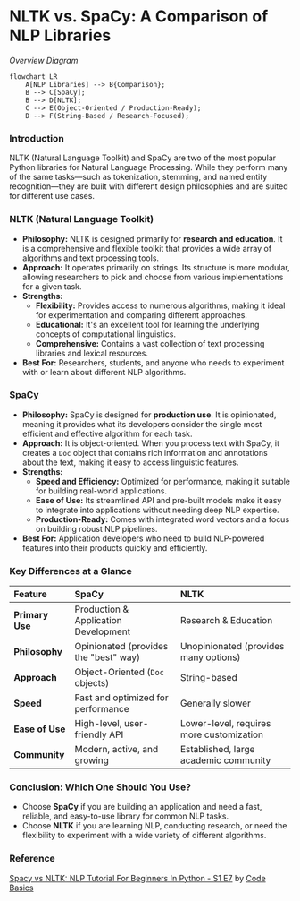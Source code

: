 # NLTK vs. SpaCy: A Comparison of NLP Libraries

_Overview Diagram_

```mermaid
flowchart LR
    A[NLP Libraries] --> B{Comparison};
    B --> C[SpaCy];
    B --> D[NLTK];
    C --> E(Object-Oriented / Production-Ready);
    D --> F(String-Based / Research-Focused);
```

### Introduction

NLTK (Natural Language Toolkit) and SpaCy are two of the most popular Python libraries for Natural Language Processing. While they perform many of the same tasks—such as tokenization, stemming, and named entity recognition—they are built with different design philosophies and are suited for different use cases.

### NLTK (Natural Language Toolkit)

- **Philosophy:** NLTK is designed primarily for **research and education**. It is a comprehensive and flexible toolkit that provides a wide array of algorithms and text processing tools.
- **Approach:** It operates primarily on strings. Its structure is more modular, allowing researchers to pick and choose from various implementations for a given task.
- **Strengths:**
  - **Flexibility:** Provides access to numerous algorithms, making it ideal for experimentation and comparing different approaches.
  - **Educational:** It's an excellent tool for learning the underlying concepts of computational linguistics.
  - **Comprehensive:** Contains a vast collection of text processing libraries and lexical resources.
- **Best For:** Researchers, students, and anyone who needs to experiment with or learn about different NLP algorithms.

### SpaCy

- **Philosophy:** SpaCy is designed for **production use**. It is opinionated, meaning it provides what its developers consider the single most efficient and effective algorithm for each task.
- **Approach:** It is object-oriented. When you process text with SpaCy, it creates a `Doc` object that contains rich information and annotations about the text, making it easy to access linguistic features.
- **Strengths:**
  - **Speed and Efficiency:** Optimized for performance, making it suitable for building real-world applications.
  - **Ease of Use:** Its streamlined API and pre-built models make it easy to integrate into applications without needing deep NLP expertise.
  - **Production-Ready:** Comes with integrated word vectors and a focus on building robust NLP pipelines.
- **Best For:** Application developers who need to build NLP-powered features into their products quickly and efficiently.

### Key Differences at a Glance

| Feature         | SpaCy                                 | NLTK                                     |
| :-------------- | :------------------------------------ | :--------------------------------------- |
| **Primary Use** | Production & Application Development  | Research & Education                     |
| **Philosophy**  | Opinionated (provides the "best" way) | Unopinionated (provides many options)    |
| **Approach**    | Object-Oriented (`Doc` objects)       | String-based                             |
| **Speed**       | Fast and optimized for performance    | Generally slower                         |
| **Ease of Use** | High-level, user-friendly API         | Lower-level, requires more customization |
| **Community**   | Modern, active, and growing           | Established, large academic community    |

### Conclusion: Which One Should You Use?

- Choose **SpaCy** if you are building an application and need a fast, reliable, and easy-to-use library for common NLP tasks.
- Choose **NLTK** if you are learning NLP, conducting research, or need the flexibility to experiment with a wide variety of different algorithms.

### Reference

[Spacy vs NLTK: NLP Tutorial For Beginners In Python - S1 E7](https://www.youtube.com/watch?v=h2kBNEShsiE) by [Code Basics](https://www.youtube.com/@codebasics)

